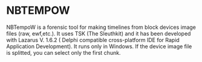 # NBTEMPOW
NBTempoW is a forensic tool for making timelines from block devices image files (raw, ewf,etc.). It uses TSK (The Sleuthkit) and it has been developed with Lazarus V. 1.6.2 ( Delphi compatible cross-platform IDE for Rapid Application Development). It runs only in Windows.
If the device image file is splitted, you can select only the first chunk.

